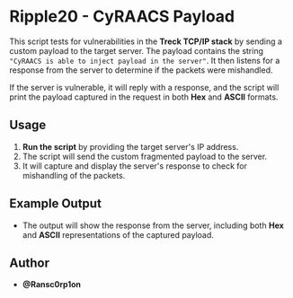 # Ripple20 - CyRAACS Payload

This script tests for vulnerabilities in the **Treck TCP/IP stack** by sending a custom payload to the target server. The payload contains the string `"CyRAACS is able to inject payload in the server"`. It then listens for a response from the server to determine if the packets were mishandled.

If the server is vulnerable, it will reply with a response, and the script will print the payload captured in the request in both **Hex** and **ASCII** formats.

## Usage

1. **Run the script** by providing the target server's IP address.
2. The script will send the custom fragmented payload to the server.
3. It will capture and display the server's response to check for mishandling of the packets.

## Example Output

- The output will show the response from the server, including both **Hex** and **ASCII** representations of the captured payload.

## Author

- **@Ransc0rp1on**
